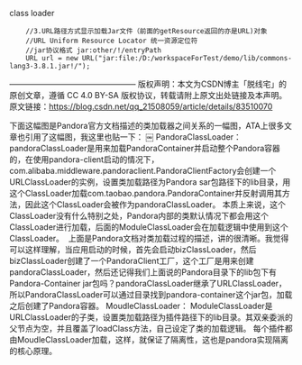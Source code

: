 class loader


		//3.URL路径方式显示加载Jar文件（前面的getResource返回的亦是URL)对象
		//URL Uniform Resource Locator 统一资源定位符
		//jar协议格式 jar:other/!/entryPath
		URL url = new URL("jar:file:/D:/workspaceForTest/demo/lib/commons-lang3-3.8.1.jar!/");
————————————————
版权声明：本文为CSDN博主「脱线宅」的原创文章，遵循 CC 4.0 BY-SA 版权协议，转载请附上原文出处链接及本声明。
原文链接：https://blog.csdn.net/qq_21508059/article/details/83510070

下面这幅图是Pandora官方文档描述的类加载器之间关系的一幅图，ATA上很多文章也引用了这幅图，我这里也贴一下： ￼
PandoraClassLoader：
pandoraClassLoader是用来加载PandoraContainer并启动整个Pandora容器的，在使用pandora-client启动的情况下，com.alibaba.middleware.pandoraclient.PandoraClientFactory会创建一个URLClassLoader的实例，设置类加载路径为Pandora sar包路径下的lib目录，用这个ClassLoader加载com.taobao.pandora.PandoraContainer并反射调用其方法，因此这个ClassLoader会被作为pandoraClassLoader。 本质上来说，这个ClassLoader没有什么特别之处，Pandora内部的类默认情况下都会用这个ClassLoader进行加载，后面的ModuleClassLoader会在加载逻辑中使用到这个ClassLoader。 
上面是Pandora文档对类加载过程的描述，讲的很清晰。我觉得可以这样理解，当应用启动的时候，首先会启动bizClassLoader，然后bizClassLoader创建了一个PandoraClient工厂，这个工厂是用来创建pandoraClassLoader，然后还记得我们上面说的Pandora目录下的lib包下有Pandora-Container jar包吗？pandoraClassLoader继承了URLClassLoader，所以PandoraClassLoader可以通过目录找到pandora-container这个jar包，加载之后创建了Pandora容器。
MoudleClassLoader：
ModuleClassLoader是URLClassLoader的子类，设置类加载路径为插件路径下的lib目录。其双亲委派的父节点为空，并且覆盖了loadClass方法，自己设定了类的加载逻辑。
每个插件都由MoudleClassLoader加载，这样，就保证了隔离性，这也是pandora实现隔离的核心原理。


